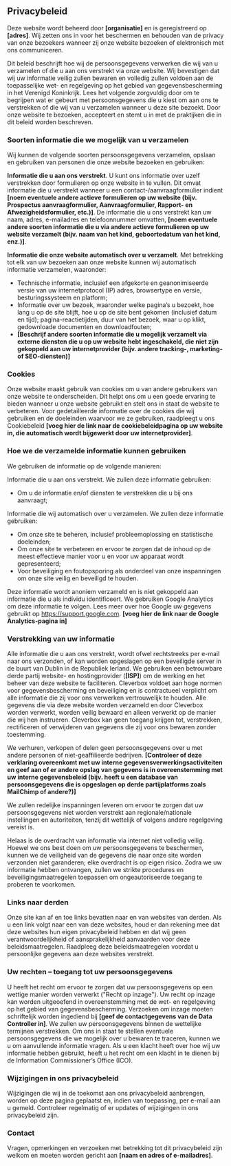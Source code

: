 ## Privacybeleid

Deze website wordt beheerd door <b>[organisatie]</b> en is geregistreerd op <b>[adres]</b>. Wij zetten ons in voor het beschermen en behouden van de privacy van onze bezoekers wanneer zij onze website bezoeken of elektronisch met ons communiceren.

Dit beleid beschrijft hoe wij de persoonsgegevens verwerken die wij van u verzamelen of die u aan ons verstrekt via onze website. Wij bevestigen dat wij uw informatie veilig zullen bewaren en volledig zullen voldoen aan de toepasselijke wet- en regelgeving op het gebied van gegevensbescherming in het Verenigd Koninkrijk. Lees het volgende zorgvuldig door om te begrijpen wat er gebeurt met persoonsgegevens die u kiest om aan ons te verstrekken of die wij van u verzamelen wanneer u deze site bezoekt. Door onze website te bezoeken, accepteert en stemt u in met de praktijken die in dit beleid worden beschreven.

### Soorten informatie die we mogelijk van u verzamelen

Wij kunnen de volgende soorten persoonsgegevens verzamelen, opslaan en gebruiken van personen die onze website bezoeken en gebruiken:

**Informatie die u aan ons verstrekt**. U kunt ons informatie over uzelf verstrekken door formulieren op onze website in te vullen. Dit omvat informatie die u verstrekt wanneer u een contact-/aanvraagformulier indient <b>[noem eventuele andere actieve formulieren op uw website (bijv. Prospectus aanvraagformulier, Aanvraagformulier, Rapport- en Afwezigheidsformulier, etc.)]</b>. De informatie die u ons verstrekt kan uw naam, adres, e-mailadres en telefoonnummer omvatten, <b>[noem eventuele andere soorten informatie die u via andere actieve formulieren op uw website verzamelt (bijv. naam van het kind, geboortedatum van het kind, enz.)]</b>.

**Informatie die onze website automatisch over u verzamelt**. Met betrekking tot elk van uw bezoeken aan onze website kunnen wij automatisch informatie verzamelen, waaronder:

-   Technische informatie, inclusief een afgekorte en geanonimiseerde versie van uw internetprotocol (IP) adres, browsertype en versie, besturingssysteem en platform;
-   Informatie over uw bezoek, waaronder welke pagina’s u bezoekt, hoe lang u op de site blijft, hoe u op de site bent gekomen (inclusief datum en tijd); pagina-reactietijden, duur van het bezoek, waar u op klikt, gedownloade documenten en downloadfouten;
-   <b>[Beschrijf andere soorten informatie die u mogelijk verzamelt via externe diensten die u op uw website hebt ingeschakeld, die niet zijn gekoppeld aan uw internetprovider (bijv. andere tracking-, marketing- of SEO-diensten)]</b>

### Cookies

Onze website maakt gebruik van cookies om u van andere gebruikers van onze website te onderscheiden. Dit helpt ons om u een goede ervaring te bieden wanneer u onze website gebruikt en stelt ons in staat de website te verbeteren. Voor gedetailleerde informatie over de cookies die wij gebruiken en de doeleinden waarvoor we ze gebruiken, raadpleegt u ons Cookiebeleid <b>[voeg hier de link naar de cookiebeleidpagina op uw website in, die automatisch wordt bijgewerkt door uw internetprovider]</b>.

### Hoe we de verzamelde informatie kunnen gebruiken

We gebruiken de informatie op de volgende manieren:

Informatie die u aan ons verstrekt. We zullen deze informatie gebruiken:

-   Om u de informatie en/of diensten te verstrekken die u bij ons aanvraagt;

Informatie die wij automatisch over u verzamelen. We zullen deze informatie gebruiken:

-   Om onze site te beheren, inclusief probleemoplossing en statistische doeleinden;
-   Om onze site te verbeteren en ervoor te zorgen dat de inhoud op de meest effectieve manier voor u en voor uw apparaat wordt gepresenteerd;
-   Voor beveiliging en foutopsporing als onderdeel van onze inspanningen om onze site veilig en beveiligd te houden.

Deze informatie wordt anoniem verzameld en is niet gekoppeld aan informatie die u als individu identificeert. We gebruiken Google Analytics om deze informatie te volgen. Lees meer over hoe Google uw gegevens gebruikt op <a href="https://support.google.com/analytics/answer/6004245" target="_blank">https://support.google.com</a>. <b>[voeg hier de link naar de Google Analytics-pagina in]</b>

### Verstrekking van uw informatie

Alle informatie die u aan ons verstrekt, wordt ofwel rechtstreeks per e-mail naar ons verzonden, of kan worden opgeslagen op een beveiligde server in de buurt van Dublin in de Republiek Ierland. We gebruiken een betrouwbare derde partij website- en hostingprovider (<b>[ISP]</b>) om de werking en het beheer van deze website te faciliteren. Cleverbox voldoet aan hoge normen voor gegevensbescherming en beveiliging en is contractueel verplicht om alle informatie die zij voor ons verwerken vertrouwelijk te houden. Alle gegevens die via deze website worden verzameld en door Cleverbox worden verwerkt, worden veilig bewaard en alleen verwerkt op de manier die wij hen instrueren. Cleverbox kan geen toegang krijgen tot, verstrekken, rectificeren of verwijderen van gegevens die zij voor ons bewaren zonder toestemming.

We verhuren, verkopen of delen geen persoonsgegevens over u met andere personen of niet-geaffilieerde bedrijven. <b>[Controleer of deze verklaring overeenkomt met uw interne gegevensverwerkingsactiviteiten en geef aan of er andere opslag van gegevens is in overeenstemming met uw interne gegevensbeleid (bijv. heeft u een database van persoonsgegevens die is opgeslagen op derde partijplatforms zoals MailChimp of andere?)]</b>

We zullen redelijke inspanningen leveren om ervoor te zorgen dat uw persoonsgegevens niet worden verstrekt aan regionale/nationale instellingen en autoriteiten, tenzij dit wettelijk of volgens andere regelgeving vereist is.

Helaas is de overdracht van informatie via internet niet volledig veilig. Hoewel we ons best doen om uw persoonsgegevens te beschermen, kunnen we de veiligheid van de gegevens die naar onze site worden verzonden niet garanderen; elke overdracht is op eigen risico. Zodra we uw informatie hebben ontvangen, zullen we strikte procedures en beveiligingsmaatregelen toepassen om ongeautoriseerde toegang te proberen te voorkomen.

### Links naar derden

Onze site kan af en toe links bevatten naar en van websites van derden. Als u een link volgt naar een van deze websites, houd er dan rekening mee dat deze websites hun eigen privacybeleid hebben en dat wij geen verantwoordelijkheid of aansprakelijkheid aanvaarden voor deze beleidsmaatregelen. Raadpleeg deze beleidsmaatregelen voordat u persoonlijke gegevens aan deze websites verstrekt.

### Uw rechten – toegang tot uw persoonsgegevens

U heeft het recht om ervoor te zorgen dat uw persoonsgegevens op een wettige manier worden verwerkt ("Recht op inzage"). Uw recht op inzage kan worden uitgeoefend in overeenstemming met de wet- en regelgeving op het gebied van gegevensbescherming. Verzoeken om inzage moeten schriftelijk worden ingediend bij <b>[geef de contactgegevens van de Data Controller in]</b>. We zullen uw persoonsgegevens binnen de wettelijke termijnen verstrekken. Om ons in staat te stellen eventuele persoonsgegevens die we mogelijk over u bewaren te traceren, kunnen we u om aanvullende informatie vragen. Als u een klacht heeft over hoe wij uw informatie hebben gebruikt, heeft u het recht om een klacht in te dienen bij de Information Commissioner’s Office (ICO).

### Wijzigingen in ons privacybeleid

Wijzigingen die wij in de toekomst aan ons privacybeleid aanbrengen, worden op deze pagina geplaatst en, indien van toepassing, per e-mail aan u gemeld. Controleer regelmatig of er updates of wijzigingen in ons privacybeleid zijn.

### Contact

Vragen, opmerkingen en verzoeken met betrekking tot dit privacybeleid zijn welkom en moeten worden gericht aan <b>[naam en adres of e-mailadres]</b>.
